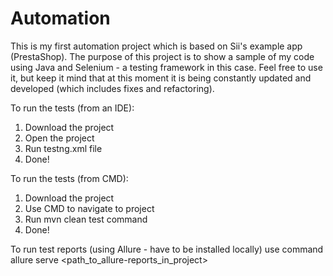 # Automation

This is my first automation project which is based on Sii's example app (PrestaShop). The purpose of this project is to show a sample of my code using Java and Selenium - a testing framework in this case. Feel free to use it, but keep it mind that at this moment it is being constantly updated and developed (which includes fixes and refactoring).

To run the tests (from an IDE):
1. Download the project
2. Open the project
3. Run testng.xml file
4. Done!

To run the tests (from CMD):
1. Download the project
2. Use CMD to navigate to project
3. Run mvn clean test command
4. Done!

To run test reports (using Allure - have to be installed locally) use command allure serve <path_to_allure-reports_in_project>
